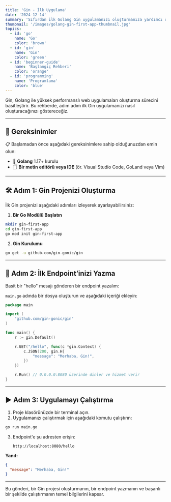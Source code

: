 ```yaml
---
title: 'Gin - İlk Uygulama'
date: '2024-12-14'
summary: 'Sıfırdan ilk Golang Gin uygulamanızı oluşturmanıza yardımcı olacak, yeni başlayanlar için rehber. Temelleri öğrenin ve Gin ile yolculuğunuza başlayın.'
thumbnail: '/images/golang-gin-first-app-thumbnail.jpg'
topics:
  - id: 'go'
    name: 'Go'
    color: 'brown'
  - id: 'gin'
    name: 'Gin'
    color: 'green'
  - id: 'beginner-guide'
    name: 'Başlangıç Rehberi'
    color: 'orange'
  - id: 'programming'
    name: 'Programlama'
    color: 'blue'
---
```


Gin, Golang ile yüksek performanslı web uygulamaları oluşturma sürecini basitleştirir. Bu rehberde, adım adım ilk Gin uygulamanızı nasıl oluşturacağınızı göstereceğiz.

---

## 🌟 Gereksinimler

📋 Başlamadan önce aşağıdaki gereksinimlere sahip olduğunuzdan emin olun:

- 🔧 **Golang** 1.17+ kurulu
- 🗍 **Bir metin editörü veya IDE** (ör. Visual Studio Code, GoLand veya Vim)

---

## 🛠️ Adım 1: Gin Projenizi Oluşturma

İlk Gin projenizi aşağıdaki adımları izleyerek ayarlayabilirsiniz:

1. **Bir Go Modülü Başlatın**

```bash
mkdir gin-first-app
cd gin-first-app
go mod init gin-first-app
```

2. **Gin Kurulumu**

```bash
go get -u github.com/gin-gonic/gin
```

---

## 📖 Adım 2: İlk Endpoint’inizi Yazma

Basit bir "hello" mesajı gönderen bir endpoint yazalım:

`main.go` adında bir dosya oluşturun ve aşağıdaki içeriği ekleyin:

```go
package main

import (
	"github.com/gin-gonic/gin"
)

func main() {
	r := gin.Default()

	r.GET("/hello", func(c *gin.Context) {
		c.JSON(200, gin.H{
			"message": "Merhaba, Gin!",
		})
	})

	r.Run() // 0.0.0.0:8080 üzerinde dinler ve hizmet verir
}
```

---

## ▶️ Adım 3: Uygulamayı Çalıştırma

1. Proje klasörünüzde bir terminal açın.
2. Uygulamanızı çalıştırmak için aşağıdaki komutu çalıştırın:

```bash
go run main.go
```

3. Endpoint'e şu adresten erişin:
   ```
   http://localhost:8080/hello
   ```

**Yanıt:**

```json
{
  "message": "Merhaba, Gin!"
}
```

---

Bu gönderi, bir Gin projesi oluşturmanın, bir endpoint yazmanın ve başarılı bir şekilde çalıştırmanın temel bilgilerini kapsar.

